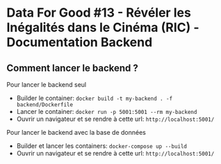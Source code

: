 # Data For Good #13 - Révéler les Inégalités dans le Cinéma (RIC) - Documentation Backend

## Comment lancer le backend ?

Pour lancer le backend seul
* Builder le container: `docker build -t my-backend . -f backend/Dockerfile`
* Lancer le container: `docker run -p 5001:5001 --rm my-backend`
* Ouvrir un navigateur et se rendre à cette url: `http://localhost:5001/`

Pour lancer le backend avec la base de données
* Builder et lancer les containers: `docker-compose up --build`
* Ouvrir un navigateur et se rendre à cette url: `http://localhost:5001/`
